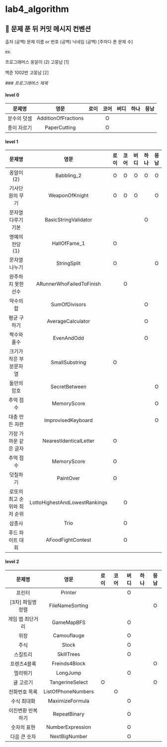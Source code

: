 # lab4_algorithm

## 👊 문제 푼 뒤 커밋 메시지 컨벤션

출처 (공백) 문제 이름 or 번호 (공백) 닉네임 (공백) [주마다 푼 문제 수]

ex.

프로그래머스 옹알이 (2) 고뭉남 [1]

백준 1002번 고뭉남 [2]

_### 프로그래머스 제목_

#### level 0

|  문제명   |         영문          | 로이 | 코어 | 버디 | 하나 | 뭉남 | 
|:------:|:-------------------:|:--:|:--:|:--:|:--:|:--:|
| 분수의 덧셈 | AdditionOfFractions |    | O  |    |    |    |
| 종이 자르기 |    PaperCutting     |    | O  |    |    |    |

#### level 1

|     문제명      |            영문            | 로이 | 코어 | 버디 | 하나 | 뭉남 | 
|:------------:|:------------------------:|:--:|:--:|:--:|:--:|:--:|
|    옹알이(2)    |        Babbling_2        | O  | O  | O  | O  | O  |
|   기사단원의 무기   |      WeaponOfKnight      | O  |  O  | O  |    | O  |
|  문자열 다루기 기본  |   BasicStringValidator   |    |    |    | O  |    |
|  명예의 전당 (1)  |       HallOfFame_1       | O  |    |    |    |    |
|   문자열 나누기    |       StringSplit        | O  |    |    |    | O  |
|  완주하지 못한 선수  | ARunnerWhoFailedToFinish |    | O  |    |    |    |
|    약수의 합     |      SumOfDivisors       |    |    |    | O  |    |
|    평균 구하기    |    AverageCalculator     |    |    |    | O  |    |
|    짝수와 홀수    |        EvenAndOdd        |    |    |    | O  |    |
| 크기가 작은 부분문자열 |      SmallSubstring      | O  |    |    |    |    |
|    둘만의 암호    |      SecretBetween       |    |    |    |    | O  |
|    추억 점수     |       MemoryScore        |    |    |    |    | O  |
|   대충 만든 자판   |    ImprovisedKeyboard    |    |    |    |    | O  |
| 가장 가까운 같은 글자 |  NearestIdenticalLetter  | O  |    |    |    |    |
|    추억 점수     |       MemoryScore        | O  |    |    |    |    |
|     덧칠하기     |        PaintOver         | O  |    |    |    |    |
|  로또의 최고 순위와 최저 순위  | LottoHighestAndLowestRankings  |   |  O  |    |    |    |
|     삼총사     |        Trio         |   |  O  |    |    |    |
|  푸드 파이트 대회   |   AFoodFightContest   |   |  O  |    |    |    |

#### level 2

|     문제명     |         영문         | 로이 | 코어 | 버디 | 하나 | 뭉남 | 
|:-----------:|:------------------:|:--:|:--:|:--:|:--:|:--:|
|     프린터     |      Printer       |    |    | O  |    |    |
| [3차] 파일명 정렬 |  FileNameSorting   |    |    |    |    | O  |
|  게임 맵 최단거리  |     GameMapBFS     |    |    | O  |    |    |
|     위장      |    Camouflauge     |    |    | O  |    |    |
|     주식      |       Stock        |    |    | O  |    |    |
|    스킬트리     |     SkillTrees     |    |    | O  |    |    |
|   프렌즈4블록    |   Freinds4Block    |    |    |    |    | O  |
|    멀리뛰기     |      LongJump      |    |    | O  |    |    |
|    귤 고르기    |  TangerineSelect   | O  |    |    |    | O  |
|   전화번호 목록   | ListOfPhoneNumbers |    | O  |    |    |    |
|   수식 최대화    |  MaximizeFormula   |    |    | O  |    |    |
|  이진변환 반복하기  |    RepeatBinary    |    |    | O  |    |    |
|   숫자의 표현    |  NumberExpression  |    |    | O  |    |    |
|   다음 큰 숫자   |   NextBigNumber    |    |    | O  |    |    |

  
